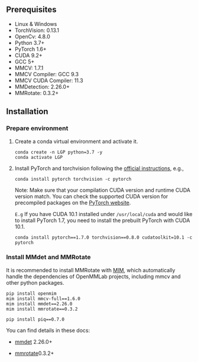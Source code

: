 ## Prerequisites

- Linux & Windows
- TorchVision: 0.13.1
- OpenCv: 4.8.0
- Python 3.7+
- PyTorch 1.6+
- CUDA 9.2+
- GCC 5+
- MMCV: 1.7.1
- MMCV Compiler: GCC 9.3
- MMCV CUDA Compiler: 11.3
- MMDetection: 2.26.0+
- MMRotate: 0.3.2+


## Installation

### Prepare environment

1. Create a conda virtual environment and activate it.

    ```shell
    conda create -n LGP python=3.7 -y
    conda activate LGP
    ```

2. Install PyTorch and torchvision following the [official instructions](https://pytorch.org/), e.g.,

    ```shell
    conda install pytorch torchvision -c pytorch
    ```

    Note: Make sure that your compilation CUDA version and runtime CUDA version match.
    You can check the supported CUDA version for precompiled packages on the [PyTorch website](https://pytorch.org/).

    `E.g` If you have CUDA 10.1 installed under `/usr/local/cuda` and would like to install
    PyTorch 1.7, you need to install the prebuilt PyTorch with CUDA 10.1.

    ```shell
    conda install pytorch==1.7.0 torchvision==0.8.0 cudatoolkit=10.1 -c pytorch
    ```

### Install MMdet and MMRotate

It is recommended to install MMRotate with [MIM](https://github.com/open-mmlab/mim),
which automatically handle the dependencies of OpenMMLab projects, including mmcv and other python packages.

```shell
pip install openmim
mim install mmcv-full==1.6.0
mim install mmdet==2.26.0
mim install mmrotate==0.3.2

pip install piq==0.7.0
```

You can find details in these docs:

- [mmdet](https://github.com/liguopeng0923/LGP/blob/main/mmdet/docs/en/install.md) 2.26.0+

- [mmrotate](https://github.com/liguopeng0923/LGP/blob/main/mmrotate/docs/en/install.md)0.3.2+


